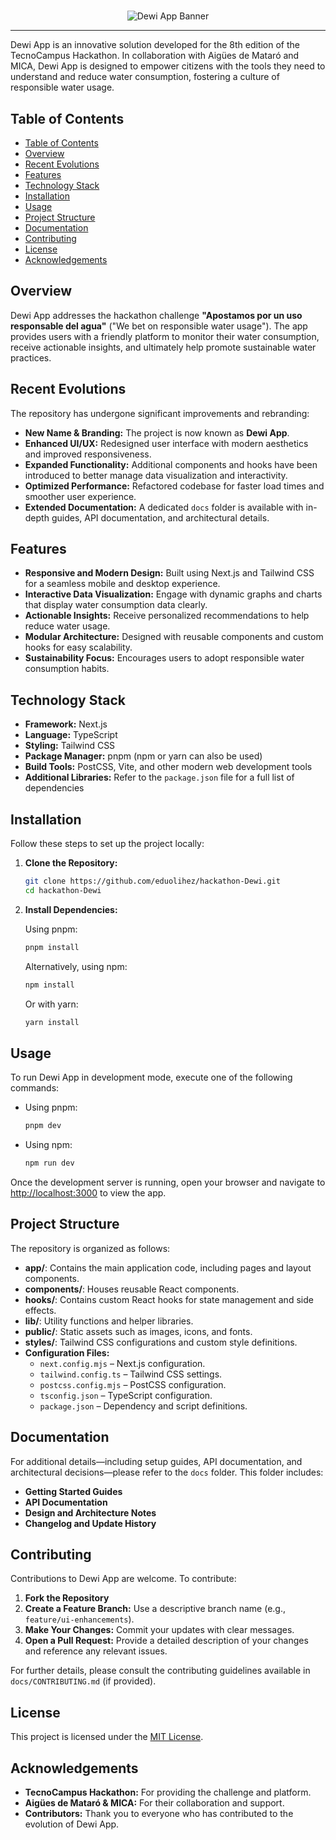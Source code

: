 <div align="center">
  <h1></h1>
  <img src="/docs/img/banner.png" alt="Dewi App Banner">
</div>

---

Dewi App is an innovative solution developed for the 8th edition of the TecnoCampus Hackathon. In collaboration with Aigües de Mataró and MICA, Dewi App is designed to empower citizens with the tools they need to understand and reduce water consumption, fostering a culture of responsible water usage.

## Table of Contents

- [Table of Contents](#table-of-contents)
- [Overview](#overview)
- [Recent Evolutions](#recent-evolutions)
- [Features](#features)
- [Technology Stack](#technology-stack)
- [Installation](#installation)
- [Usage](#usage)
- [Project Structure](#project-structure)
- [Documentation](#documentation)
- [Contributing](#contributing)
- [License](#license)
- [Acknowledgements](#acknowledgements)

## Overview

Dewi App addresses the hackathon challenge **"Apostamos por un uso responsable del agua"** ("We bet on responsible water usage"). The app provides users with a friendly platform to monitor their water consumption, receive actionable insights, and ultimately help promote sustainable water practices.

## Recent Evolutions

The repository has undergone significant improvements and rebranding:
- **New Name & Branding:** The project is now known as **Dewi App**.
- **Enhanced UI/UX:** Redesigned user interface with modern aesthetics and improved responsiveness.
- **Expanded Functionality:** Additional components and hooks have been introduced to better manage data visualization and interactivity.
- **Optimized Performance:** Refactored codebase for faster load times and smoother user experience.
- **Extended Documentation:** A dedicated `docs` folder is available with in-depth guides, API documentation, and architectural details.

## Features

- **Responsive and Modern Design:** Built using Next.js and Tailwind CSS for a seamless mobile and desktop experience.
- **Interactive Data Visualization:** Engage with dynamic graphs and charts that display water consumption data clearly.
- **Actionable Insights:** Receive personalized recommendations to help reduce water usage.
- **Modular Architecture:** Designed with reusable components and custom hooks for easy scalability.
- **Sustainability Focus:** Encourages users to adopt responsible water consumption habits.

## Technology Stack

- **Framework:** Next.js
- **Language:** TypeScript
- **Styling:** Tailwind CSS
- **Package Manager:** pnpm (npm or yarn can also be used)
- **Build Tools:** PostCSS, Vite, and other modern web development tools
- **Additional Libraries:** Refer to the `package.json` file for a full list of dependencies

## Installation

Follow these steps to set up the project locally:

1. **Clone the Repository:**

   ```bash
   git clone https://github.com/eduolihez/hackathon-Dewi.git
   cd hackathon-Dewi
   ```

2. **Install Dependencies:**

   Using pnpm:
   ```bash
   pnpm install
   ```

   Alternatively, using npm:
   ```bash
   npm install
   ```

   Or with yarn:
   ```bash
   yarn install
   ```

## Usage

To run Dewi App in development mode, execute one of the following commands:

- Using pnpm:
  ```bash
  pnpm dev
  ```

- Using npm:
  ```bash
  npm run dev
  ```

Once the development server is running, open your browser and navigate to [http://localhost:3000](http://localhost:3000) to view the app.

## Project Structure

The repository is organized as follows:

- **app/**: Contains the main application code, including pages and layout components.
- **components/**: Houses reusable React components.
- **hooks/**: Contains custom React hooks for state management and side effects.
- **lib/**: Utility functions and helper libraries.
- **public/**: Static assets such as images, icons, and fonts.
- **styles/**: Tailwind CSS configurations and custom style definitions.
- **Configuration Files:**
  - `next.config.mjs` – Next.js configuration.
  - `tailwind.config.ts` – Tailwind CSS settings.
  - `postcss.config.mjs` – PostCSS configuration.
  - `tsconfig.json` – TypeScript configuration.
  - `package.json` – Dependency and script definitions.

## Documentation

For additional details—including setup guides, API documentation, and architectural decisions—please refer to the `docs` folder. This folder includes:
- **Getting Started Guides**
- **API Documentation**
- **Design and Architecture Notes**
- **Changelog and Update History**

## Contributing

Contributions to Dewi App are welcome. To contribute:

1. **Fork the Repository**
2. **Create a Feature Branch:** Use a descriptive branch name (e.g., `feature/ui-enhancements`).
3. **Make Your Changes:** Commit your updates with clear messages.
4. **Open a Pull Request:** Provide a detailed description of your changes and reference any relevant issues.

For further details, please consult the contributing guidelines available in `docs/CONTRIBUTING.md` (if provided).

## License

This project is licensed under the [MIT License](LICENSE).

## Acknowledgements

- **TecnoCampus Hackathon:** For providing the challenge and platform.
- **Aigües de Mataró & MICA:** For their collaboration and support.
- **Contributors:** Thank you to everyone who has contributed to the evolution of Dewi App.